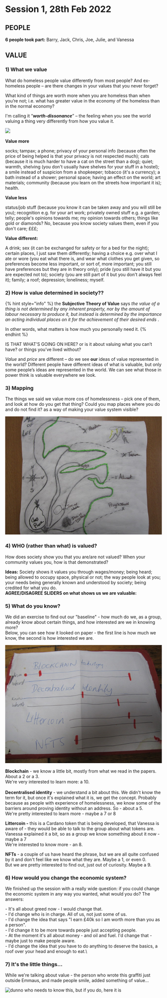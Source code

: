 # Session 1, 28th Feb 2022

## **PEOPLE**

**6 people took part:** Barry, Jack, Chris, Joe, Julie, and Vanessa

## **VALUE**

### **1) What we value**

What do homeless people value differently from most people? And ex-homeless people – are there changes in your values that you never forget?

What kind of things are worth more when you are homeless than when you’re not; i.e. what has greater value in the economy of the homeless than in the normal economy?&#x20;

I'm calling it “_**worth-dissonance**_” – the feeling when you see the world valuing a thing very differently from how you value it.

![](../.gitbook/assets/IMG\_1173.JPG)

**Value more**

socks; tampax; a phone; privacy of your personal info (because often the price of being helped is that your privacy is not respected much); cats (because it is much harder to have a cat on the street than a dog); quiet; warmth, shelving (you don't usually have shelves for your stuff in a hostel); a smile instead of suspicion from a shopkeeper; tobacco (it's a currency); a bath instead of a shower; personal space; having an effect on the world; art materials; community (because you learn on the streets how important it is); health.

**Value less**

status/job stuff (because you know it can be taken away and you will still be you); recognition e.g. for your art work; privately owned stuff e.g. a garden; telly; people's opinions towards me; my opinion towards others; things like gold or diamonds? No, because you know society values them, even if you don't care; £££;&#x20;

**Value different:**

A drink; sex (it can be exchanged for safety or for a bed for the night); certain places, I just saw them differently; having a choice e.g. over what I ate or wore (you eat what there is, and wear what clothes you get given, so preferences become less important, or sort of, more important; you still have preferences but they are in theory only); pride (you still have it but you are expected not to); society (you are still part of it but you don't always feel it); family; a roof; depression; loneliness; myself.

### **2) How is value determined in society??**

{% hint style="info" %}
the **Subjective Theory of Value** says _the value of a thing is not determined by any inherent property, nor by the amount of labour necessary to produce it, but instead is determined by the importance an acting individual places on it for the achievement of their desired ends_ .&#x20;

In other words, what matters is how much you personally need it.
{% endhint %}

IS THAT WHAT’S GOING ON HERE? or is it about valuing what you can’t have? or things you’ve lived without?

_Value_ and _price_ are different – do we see **our** ideas of value represented in the world? Different people have different ideas of what is valuable, but only some people’s ideas are represented in the world. We can see what those in power think is valuable everywhere we look.

### **3) Mapping**

The things we said we value more cos of homelessness – pick one of them, and look at how do you get that thing? Could you map places where you do and do not find it? as a way of making your value system visible?

![Chris Bullock: Sketch map of life](<../.gitbook/assets/Chris - map of life.JPG>)

### **4) WHO (rather than what) is valued?**&#x20;

How does society show you that you are/are not valued? When your community values you, how is that demonstrated?&#x20;

**Ideas:** Society shows it values you through wages/money; being heard; being allowed to occupy space, physical or not; the way people look at you; your needs being generally known and understood by society; being credited for what you do.  \
**AGREE/DISAGREE SLIDERS on what shows us we are valuable:**

### **5) What do you know?**

We did an exercise to find out our "baseline" - how much do we, as a group, already know about certain things, and how interested are we in knowing more?\
Below, you can see how it looked on paper - the first line is how much we know, the second is how interested we are.

![](../.gitbook/assets/baseline.JPG)

**Blockchain** - we know a little bit, mostly from what we read in the papers. About a 2 or a 3.\
We're very interested to learn more: a 10.\
\
**Decentralised identity** - we understand a bit about this. We didn't know the term for it, but once it's explained what it is, we get the concept. Probably because as people with experience of homelessness, we know some of the barriers around proving identity without an address. So - about a 5.\
We're pretty interested to learn more - maybe a 7 or 8

**Littercoin -** this is a Cardano token that is being developed, that Vanessa is aware of - they would be able to talk to the group about what tokens are. Vanessa explained it a bit, so as a group we know something about it now - maybe a 7\
We're interested to know more - an 8.

**NFTs** - a couple of us have heard the phrase, but we are all quite confused by it and don't feel like we know what they are. Maybe a 1, or even 0.\
But we are pretty interested to find out, just out of curiosity. Maybe a 9.

### 6) How would you change the economic system?

We finished up the session with a really wide question: if you could change the economic system in any way you wanted, what would you do? The answers:

&#x20;\- It's all about greed now - I would change that.\
&#x20;\- I'd change who is in charge. All of us, not just some of us.\
&#x20;\- I'd change the idea that says "I earn £40k so I am worth more than you as a person".\
&#x20;\- I'd change it to be more towards people just accepting people.\
&#x20;\- At the moment it's all about money - and oil and fuel. I'd change that - maybe just to make people aware.\
&#x20;\- I'd change the idea that you have to do anything to deserve the basics, a roof over your head and enough to eat.\


### 7) It's the little things...

While we're talking about value - the person who wrote this graffiti just outside Emmaus, and made people smile, added something of value...

![dunno who needs to know this, but if you do, here it is](../.gitbook/assets/IMG\_1169.JPG)

&#x20;
